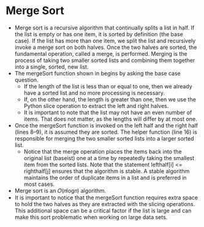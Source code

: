 # Merge Sort
  * Merge sort is a recursive algorithm that continually splits a list in half. If the list is empty or has one item,
  it is sorted by definition (the base case). If the list has more than one item, we split the list and recursively
  invoke a merge sort on both halves. Once the two halves are sorted, the fundamental operation, called a merge,
  is performed. Merging is the process of taking two smaller sorted lists and combining them together into a single, sorted, new list.
  * The mergeSort function shown in begins by asking the base case question. 
    * If the length of the list is less than or equal to one, then we already have a sorted list and no more processing is necessary.
    * If, on the other hand, the length is greater than one, then we use the Python slice operation to extract the left and right halves.
    * It is important to note that the list may not have an even number of items. That does not matter, as the lengths
    will differ by at most one.
  * Once the mergeSort function is invoked on the left half and the right half (lines 8–9), it is assumed they are sorted.
  The helper function (line 16) is responsible for merging the two smaller sorted lists into a larger sorted list.
    * Notice that the merge operation places the items back into the original list (baseist) one at a time by repeatedly
    taking the smallest item from the sorted lists. Note that the statement lefthalf[i] <= righthalf[j] ensures that
    the algorithm is stable. A stable algorithm maintains the order of duplicate items in a list and is preferred in most cases.
  * Merge sort is an 𝑂(𝑛log𝑛) algorithm.
  * It is important to notice that the mergeSort function requires extra space to hold the two halves as they are extracted
  with the slicing operations. This additional space can be a critical factor if the list is large and can make this
  sort problematic when working on large data sets.